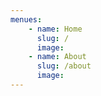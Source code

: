 ```yaml
---
menues:
    - name: Home
      slug: /
      image:
    - name: About
      slug: /about
      image:
---
```


